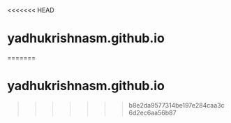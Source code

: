 <<<<<<< HEAD
# yadhukrishnasm.github.io
=======
# yadhukrishnasm.github.io

>>>>>>> b8e2da9577314be197e284caa3c6d2ec6aa56b87
